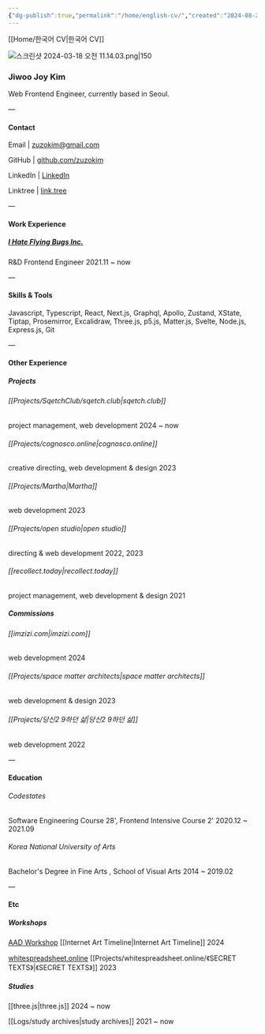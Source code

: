 ```yaml
---
{"dg-publish":true,"permalink":"/home/english-cv/","created":"2024-08-20","updated":"2024-08-27T23:18:00"}
---
```


[[Home/한국어 CV\|한국어 CV]]

![스크린샷 2024-03-18 오전 11.14.03.png|150](/img/user/%EC%8A%A4%ED%81%AC%EB%A6%B0%EC%83%B7%202024-03-18%20%EC%98%A4%EC%A0%84%2011.14.03.png)

### Jiwoo Joy Kim

Web Frontend Engineer, currently based in Seoul.


 —
#### Contact

Email | zuzokim@gmail.com

GitHub | [github.com/zuzokim](https://github.com/zuzokim)

LinkedIn | [LinkedIn](https://www.linkedin.com/in/%EC%A7%80%EC%9A%B0-%EA%B9%80-635921206?utm_source=share&utm_campaign=share_via&utm_content=profile&utm_medium=ios_app)

Linktree | [link.tree](https://linktr.ee/zuzokim)

 —

#### Work Experience

##### [I Hate Flying Bugs Inc.](https://www.ihateflyingbugs.com/en/main-en/) 
R&D Frontend Engineer 2021.11 ~ now

 —

#### Skills & Tools

Javascript, Typescript, React, Next.js, Graphql, Apollo, Zustand, XState, Tiptap, Prosemirror, Excalidraw, Three.js, p5.js, Matter.js, Svelte, Node.js, Express.js, Git
 
 —
#### Other Experience

##### Projects

###### [[Projects/SqetchClub/sqetch.club\|sqetch.club]]
project management, web development 2024 ~ now

 ###### [[Projects/cognosco.online\|cognosco.online]]
 creative directing, web development & design 2023

###### [[Projects/Martha\|Martha]]
web development 2023

###### [[Projects/open studio\|open studio]]
directing & web development 2022, 2023

###### [[recollect.today\|recollect.today]]
project management, web development & design 2021

##### Commissions

###### [[imzizi.com\|imzizi.com]]
web development 2024

###### [[Projects/space matter architects\|space matter architects]]
web development & design 2023

###### [[Projects/당신2 9하던 삶\|당신2 9하던 삶]]
web development 2022

—

#### Education

###### Codestates 
Software Engineering Course 28', Frontend Intensive Course 2' 2020.12 ~ 2021.09

###### Korea National University of Arts
Bachelor's Degree in Fine Arts , School of Visual Arts 2014 ~ 2019.02


—

#### Etc

##### Workshops

[AAD Workshop](https://artsactsdays.kr/product/8540/)
[[Internet Art Timeline\|Internet Art Timeline]] 2024

[whitespreadsheet.online](https://whitespreadsheet.online)
[[Projects/whitespreadsheet.online/《SECRET TEXTS》\|《SECRET TEXTS》]] 2023

##### Studies

[[three.js\|three.js]]
2024 ~ now

[[Logs/study archives\|study archives]]
2021 ~ now